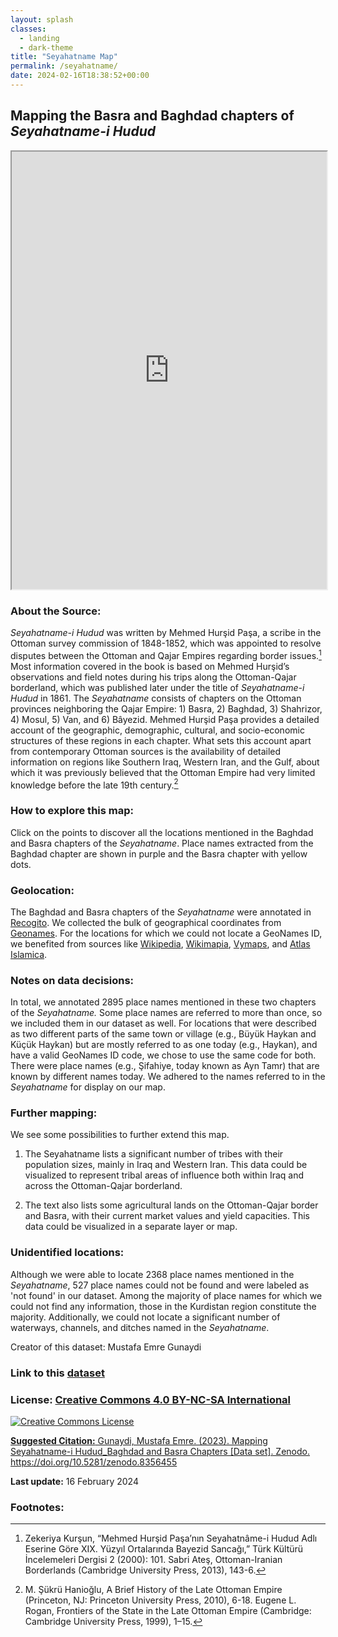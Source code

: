 ```yaml
---
layout: splash
classes:
  - landing
  - dark-theme
title: "Seyahatname Map"
permalink: /seyahatname/
date: 2024-02-16T18:38:52+00:00
---
```


## Mapping the Basra and Baghdad chapters of _Seyahatname-i Hudud_


<iframe src="https://opengulf.github.io/webapps/Seyahatname_map_Baghdad & Basra/index.html#6/33.161/46.631" width="100%" height="700"></iframe>


### About the Source: 
_Seyahatname-i Hudud_ was written by Mehmed Hurşid Paşa, a scribe in the Ottoman survey commission of 1848-1852, which was appointed to resolve disputes between the Ottoman and Qajar Empires regarding border issues.[^1] Most information covered in the book is based on Mehmed Hurşid’s observations and field notes during his trips along the Ottoman-Qajar borderland, which was published later under the title of _Seyahatname-i Hudud_ in 1861. The _Seyahatname_ consists of chapters on the Ottoman provinces neighboring the Qajar Empire: 1) Basra, 2) Baghdad, 3) Shahrizor, 4) Mosul, 5) Van, and 6) Bâyezid. Mehmed Hurşid Paşa provides a detailed account of the geographic, demographic, cultural, and socio-economic structures of these regions in each chapter.  What sets this account apart from contemporary Ottoman sources is the availability of detailed information on regions like Southern Iraq, Western Iran, and the Gulf, about which it was previously believed that the Ottoman Empire had very limited knowledge before the late 19th century.[^2]


### How to explore this map: 
Click on the points to discover all the locations mentioned in the Baghdad and Basra chapters of the _Seyahatname_. Place names extracted from the Baghdad chapter are shown in purple and the Basra chapter with yellow dots. 

### Geolocation:

The Baghdad and Basra chapters of the _Seyahatname_ were annotated in [Recogito](https://recogito.pelagios.org/). We collected the bulk of geographical coordinates from [Geonames](https://www.geonames.org/). For the locations for which we could not locate a GeoNames ID, we benefited from sources like [Wikipedia](https://www.wikipedia.org/), [Wikimapia](https://wikimapia.org/#lang=en&lat=37.417800&lon=-122.172000&z=12&m=w), [Vymaps](https://vymaps.com/), and [Atlas Islamica](https://atlasislamica.com/). 

### Notes on data decisions:

In total, we annotated 2895 place names mentioned in these two chapters of the _Seyahatname._ Some place names are referred to more than once, so we included them in our dataset as well. For locations that were described as two different parts of the same town or village (e.g., Büyük Haykan and Küçük Haykan) but are mostly referred to as one today (e.g., Haykan), and have a valid GeoNames ID code, we chose to use the same code for both. There were place names (e.g., Şifahiye, today known as Ayn Tamr) that are known by different names today. We adhered to the names referred to in the _Seyahatname_ for display on our map.

### Further mapping:

We see some possibilities to further extend this map. 

1. The Seyahatname lists a significant number of tribes with their population sizes, mainly in Iraq and Western Iran. This data could be visualized to represent tribal areas of influence both within Iraq and across the Ottoman-Qajar borderland.

2. The text also lists some agricultural lands on the Ottoman-Qajar border and Basra, with their current market values and yield capacities. This data could be visualized in a separate layer or map.


### Unidentified locations:

Although we were able to locate 2368 place names mentioned in the _Seyahatname_, 527 place names could not be found and were labeled as 'not found' in our dataset. Among the majority of place names for which we could not find any information, those in the Kurdistan region constitute the majority. Additionally, we could not locate a significant number of waterways, channels, and ditches named in the _Seyahatname_.

Creator of this dataset: Mustafa Emre Gunaydi

### Link to this [dataset](https://github.com/mgunaydi/Seyahatname-i-Hudud/blob/main/Seyahatname-i%20Hudud_Baghdad%20and%20Basra.csv)

### License: <a href="https://creativecommons.org/licenses/by-nc-sa/4.0/" class="link">Creative Commons 4.0 BY-NC-SA International</a>
<a rel="license" href="http://creativecommons.org/licenses/by-nc-sa/4.0/"><img alt="Creative Commons License" style="border-width:0" src="https://i.creativecommons.org/l/by-nc-sa/4.0/88x31.png" />


**Suggested Citation:** Gunaydi, Mustafa Emre. (2023). Mapping Seyahatname-i Hudud_Baghdad and Basra Chapters [Data set]. Zenodo. https://doi.org/10.5281/zenodo.8356455

**Last update:** 16 February 2024

### Footnotes:

[^1]: Zekeriya Kurşun, “Mehmed Hurşid Paşa’nın Seyahatnâme-i Hudud Adlı Eserine Göre XIX. Yüzyıl Ortalarında Bayezid Sancağı,” Türk Kültürü İncelemeleri Dergisi 2 (2000): 101. Sabri Ateş, Ottoman-Iranian Borderlands (Cambridge University Press, 2013), 143-6.


[^2]: M. Şükrü Hanioğlu, A Brief History of the Late Ottoman Empire (Princeton, NJ: Princeton University Press, 2010), 6-18. Eugene L. Rogan, Frontiers of the State in the Late Ottoman Empire (Cambridge: Cambridge University Press, 1999), 1–15.

